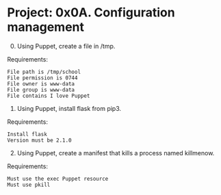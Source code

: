 # Project: 0x0A. Configuration management

0. Using Puppet, create a file in /tmp.

Requirements:

    File path is /tmp/school
    File permission is 0744
    File owner is www-data
    File group is www-data
    File contains I love Puppet

1. Using Puppet, install flask from pip3.

Requirements:

    Install flask
    Version must be 2.1.0

2. Using Puppet, create a manifest that kills a process named killmenow.

Requirements:

    Must use the exec Puppet resource
    Must use pkill
